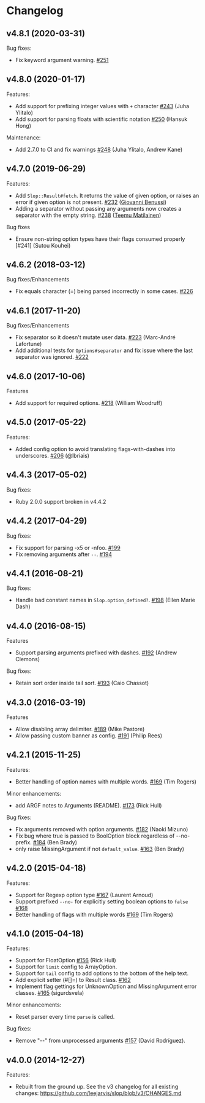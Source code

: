 Changelog
=========

v4.8.1 (2020-03-31)
-------------------

Bug fixes:
  * Fix keyword argument warning. [#251](https://github.com/leejarvis/slop/pull/251)


v4.8.0 (2020-01-17)
-------------------

Features:
  * Add support for prefixing integer values with `+` character
  [#243](https://github.com/leejarvis/slop/pull/243) (Juha Ylitalo)
  * Add support for parsing floats with scientific notation
  [#250](https://github.com/leejarvis/slop/pull/250) (Hansuk Hong)

Maintenance:
  * Add 2.7.0 to CI and fix warnings
  [#248](https://github.com/leejarvis/slop/pull/248) (Juha Ylitalo, Andrew Kane)

v4.7.0 (2019-06-29)
-------------------

Features:
  * Add `Slop::Result#fetch`. It returns the value of given option, or raises an error if given option is not present. [#232](https://github.com/leejarvis/slop/pull/232) ([Giovanni Benussi](https://github.com/giovannibenussi))
  * Adding a separator without passing any arguments now creates a separator with the empty string. [#238](https://github.com/leejarvis/slop/pull/238) ([Teemu Matilainen](https://github.com/tmatilai))

Bug fixes
  * Ensure non-string option types have their flags consumed properly [#241] (Sutou Kouhei)


v4.6.2 (2018-03-12)
-------------------

Bug fixes/Enhancements
  * Fix equals character (=) being parsed incorrectly in some cases. [#226](https://github.com/leejarvis/slop/issues/226)

v4.6.1 (2017-11-20)
-------------------

Bug fixes/Enhancements
  * Fix separator so it doesn't mutate user data. [#223](https://github.com/leejarvis/slop/issues/223) (Marc-André Lafortune)
  * Add additional tests for `Options#separator` and fix issue where
    the last separator was ignored. [#222](https://github.com/leejarvis/slop/issues/222)

v4.6.0 (2017-10-06)
-------------------

Features
  * Add support for required options. [#218](https://github.com/leejarvis/slop/issues/218) (William Woodruff)

v4.5.0 (2017-05-22)
-------------------

Features:
  * Added config option to avoid translating flags-with-dashes into
  underscores. [#206](https://github.com/leejarvis/slop/issues/206) (@lbriais)

v4.4.3 (2017-05-02)
-------------------

Bug fixes:
  * Ruby 2.0.0 support broken in v4.4.2

v4.4.2 (2017-04-29)
-------------------

Bug fixes:
  * Fix support for parsing -x5 or -nfoo. [#199](https://github.com/leejarvis/slop/issues/199)
  * Fix removing arguments after `--`. [#194](https://github.com/leejarvis/slop/issues/194)

v4.4.1 (2016-08-21)
-------------------

Bug fixes:
  * Handle bad constant names in `Slop.option_defined?`. [#198](https://github.com/leejarvis/slop/issues/198)
    (Ellen Marie Dash)

v4.4.0 (2016-08-15)
-------------------

Features
  * Support parsing arguments prefixed with dashes. [#192](https://github.com/leejarvis/slop/issues/192) (Andrew Clemons)

Bug fixes:
  * Retain sort order inside tail sort. [#193](https://github.com/leejarvis/slop/issues/193) (Caio Chassot)

v4.3.0 (2016-03-19)
-------------------

Features
  * Allow disabling array delimiter. [#189](https://github.com/leejarvis/slop/issues/189) (Mike Pastore)
  * Allow passing custom banner as config. [#191](https://github.com/leejarvis/slop/issues/191) (Philip Rees)

v4.2.1 (2015-11-25)
-------------------

Features:
  * Better handling of option names with multiple words. [#169](https://github.com/leejarvis/slop/issues/169) (Tim Rogers)

Minor enhancements:
  * add ARGF notes to Arguments (README). [#173](https://github.com/leejarvis/slop/issues/173) (Rick Hull)

Bug fixes:
  * Fix arguments removed with option arguments. [#182](https://github.com/leejarvis/slop/issues/182) (Naoki Mizuno)
  * Fix bug where true is passed to BoolOption block regardless
    of --no- prefix. [#184](https://github.com/leejarvis/slop/issues/184) (Ben Brady)
  * only raise MissingArgument if not `default_value`. [#163](https://github.com/leejarvis/slop/issues/163) (Ben Brady)

v4.2.0 (2015-04-18)
-------------------

Features:
  * Support for Regexp option type [#167](https://github.com/leejarvis/slop/issues/167) (Laurent Arnoud)
  * Support prefixed `--no-` for explicitly setting boolean options
    to `false` [#168](https://github.com/leejarvis/slop/issues/168)
  * Better handling of flags with multiple words [#169](https://github.com/leejarvis/slop/issues/169) (Tim Rogers)

v4.1.0 (2015-04-18)
-------------------

Features:
  * Support for FloatOption [#156](https://github.com/leejarvis/slop/issues/156) (Rick Hull)
  * Support for `limit` config to ArrayOption.
  * Support for `tail` config to add options to the bottom of
    the help text.
  * Add explicit setter (#[]=) to Result class. [#162](https://github.com/leejarvis/slop/issues/162)
  * Implement flag gettings for UnknownOption and MissingArgument
    error classes. [#165](https://github.com/leejarvis/slop/issues/165) (sigurdsvela)

Minor enhancements:
  * Reset parser every time `parse` is called.

Bug fixes:
  * Remove "--" from unprocessed arguments [#157](https://github.com/leejarvis/slop/issues/157) (David Rodríguez).

v4.0.0 (2014-12-27)
-------------------

Features:
  * Rebuilt from the ground up. See the v3 changelog for all existing
    changes: https://github.com/leejarvis/slop/blob/v3/CHANGES.md
